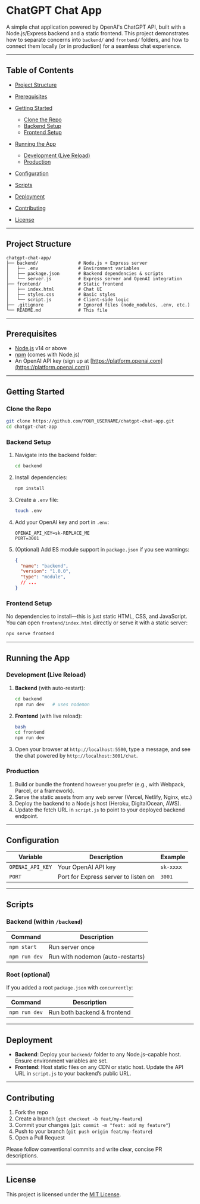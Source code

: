 # ChatGPT Chat App

A simple chat application powered by OpenAI's ChatGPT API, built with a Node.js/Express backend and a static frontend. This project demonstrates how to separate concerns into `backend/` and `frontend/` folders, and how to connect them locally (or in production) for a seamless chat experience.

---

## Table of Contents

* [Project Structure](#project-structure)
* [Prerequisites](#prerequisites)
* [Getting Started](#getting-started)

  * [Clone the Repo](#clone-the-repo)
  * [Backend Setup](#backend-setup)
  * [Frontend Setup](#frontend-setup)
* [Running the App](#running-the-app)

  * [Development (Live Reload)](#development-live-reload)
  * [Production](#production)
* [Configuration](#configuration)
* [Scripts](#scripts)
* [Deployment](#deployment)
* [Contributing](#contributing)
* [License](#license)

---

## Project Structure

```text
chatgpt-chat-app/
├── backend/               # Node.js + Express server
│   ├── .env               # Environment variables
│   ├── package.json       # Backend dependencies & scripts
│   └── server.js          # Express server and OpenAI integration
├── frontend/              # Static frontend
│   ├── index.html         # Chat UI
│   ├── styles.css         # Basic styles
│   └── script.js          # Client-side logic
├── .gitignore             # Ignored files (node_modules, .env, etc.)
└── README.md              # This file
```

---

## Prerequisites

* [Node.js](https://nodejs.org/) v14 or above
* [npm](https://www.npmjs.com/) (comes with Node.js)
* An OpenAI API key (sign up at [https://platform.openai.com](https://platform.openai.com))

---

## Getting Started

### Clone the Repo

```bash
git clone https://github.com/YOUR_USERNAME/chatgpt-chat-app.git
cd chatgpt-chat-app
```

### Backend Setup

1. Navigate into the backend folder:

   ```bash
   cd backend
   ```
2. Install dependencies:

   ```bash
   npm install
   ```
3. Create a `.env` file:

   ```bash
   touch .env
   ```
4. Add your OpenAI key and port in `.env`:

   ```dotenv
   OPENAI_API_KEY=sk-REPLACE_ME
   PORT=3001
   ```
5. (Optional) Add ES module support in `package.json` if you see warnings:

   ```json
   {
     "name": "backend",
     "version": "1.0.0",
     "type": "module",
     // ...
   }
   ```

### Frontend Setup

No dependencies to install—this is just static HTML, CSS, and JavaScript. You can open `frontend/index.html` directly or serve it with a static server:

```bash
npx serve frontend
```

---

## Running the App

### Development (Live Reload)

1. **Backend** (with auto-restart):

   ```bash
   cd backend
   npm run dev   # uses nodemon
   ```

2. **Frontend** (with live reload):

   ```bash
   bash
   cd frontend
   npm run dev
   ```

3. Open your browser at `http://localhost:5500`, type a message, and see the chat powered by `http://localhost:3001/chat`.

### Production

1. Build or bundle the frontend however you prefer (e.g., with Webpack, Parcel, or a framework).
2. Serve the static assets from any web server (Vercel, Netlify, Nginx, etc.)
3. Deploy the backend to a Node.js host (Heroku, DigitalOcean, AWS).
4. Update the fetch URL in `script.js` to point to your deployed backend endpoint.

---

## Configuration

| Variable         | Description                          | Example   |
| ---------------- | ------------------------------------ | --------- |
| `OPENAI_API_KEY` | Your OpenAI API key                  | `sk-xxxx` |
| `PORT`           | Port for Express server to listen on | `3001`    |

---

## Scripts

### Backend (within `/backend`)

| Command       | Description                      |
| ------------- | -------------------------------- |
| `npm start`   | Run server once                  |
| `npm run dev` | Run with nodemon (auto-restarts) |

### Root (optional)

If you added a root `package.json` with `concurrently`:

| Command       | Description                 |
| ------------- | --------------------------- |
| `npm run dev` | Run both backend & frontend |

---

## Deployment

* **Backend**: Deploy your `backend/` folder to any Node.js–capable host. Ensure environment variables are set.
* **Frontend**: Host static files on any CDN or static host. Update the API URL in `script.js` to your backend’s public URL.

---

## Contributing

1. Fork the repo
2. Create a branch (`git checkout -b feat/my-feature`)
3. Commit your changes (`git commit -m "feat: add my feature"`)
4. Push to your branch (`git push origin feat/my-feature`)
5. Open a Pull Request

Please follow conventional commits and write clear, concise PR descriptions.

---

## License

This project is licensed under the [MIT License](LICENSE).
